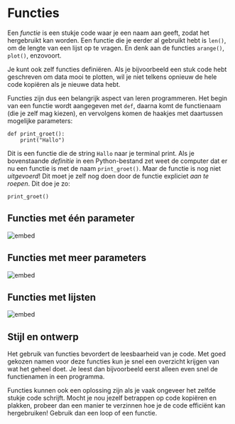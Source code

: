 # Functies

Een *functie* is een stukje code waar je een naam aan geeft, zodat het hergebruikt kan worden. Een
functie die je eerder al gebruikt hebt is `len()`, om de lengte van een lijst op te vragen. En denk
aan de functies `arange()`, `plot()`, enzovoort.

Je kunt ook zelf functies definiëren. Als je bijvoorbeeld een stuk code hebt geschreven om data
mooi te plotten, wil je niet telkens opnieuw de hele code kopiëren als je nieuwe data hebt.

Functies zijn dus een belangrijk aspect van leren programmeren. Het begin van een functie wordt
aangegeven met `def`, daarna komt de functienaam (die je zelf mag kiezen), en vervolgens komen de
haakjes met daartussen mogelijke parameters:

    def print_groet():
        print("Hallo")

Dit is een functie die de string `Hallo` naar je terminal print. Als je bovenstaande *definitie* in
een Python-bestand zet weet de computer dat er nu een functie is met de naam `print_groet()`. Maar
de functie is nog niet *uitgevoerd*! Dit moet je zelf nog doen door de functie expliciet *aan te
roepen*. Dit doe je zo:

    print_groet()

## Functies met één parameter

![embed](https://api.eu.kaltura.com/p/120/sp/12000/embedIframeJs/uiconf_id/23449960/partner_id/120?iframeembed=true&playerId=kaltura_player&entry_id=0_hkab4t85&flashvars[streamerType]=auto&amp;flashvars[localizationCode]=en_US&amp;flashvars[leadWithHTML5]=true&amp;flashvars[sideBarContainer.plugin]=true&amp;flashvars[sideBarContainer.position]=left&amp;flashvars[sideBarContainer.clickToClose]=true&amp;flashvars[chapters.plugin]=true&amp;flashvars[chapters.layout]=vertical&amp;flashvars[chapters.thumbnailRotator]=false&amp;flashvars[streamSelector.plugin]=true&amp;flashvars[EmbedPlayer.SpinnerTarget]=videoHolder&amp;flashvars[dualScreen.plugin]=true&amp;flashvars[hotspots.plugin]=1&amp;flashvars[Kaltura.addCrossoriginToIframe]=true&amp;&wid=0_1czpky81)

## Functies met meer parameters

![embed](https://api.eu.kaltura.com/p/120/sp/12000/embedIframeJs/uiconf_id/23449960/partner_id/120?iframeembed=true&playerId=kaltura_player&entry_id=0_747kicts&flashvars[streamerType]=auto&amp;flashvars[localizationCode]=en_US&amp;flashvars[leadWithHTML5]=true&amp;flashvars[sideBarContainer.plugin]=true&amp;flashvars[sideBarContainer.position]=left&amp;flashvars[sideBarContainer.clickToClose]=true&amp;flashvars[chapters.plugin]=true&amp;flashvars[chapters.layout]=vertical&amp;flashvars[chapters.thumbnailRotator]=false&amp;flashvars[streamSelector.plugin]=true&amp;flashvars[EmbedPlayer.SpinnerTarget]=videoHolder&amp;flashvars[dualScreen.plugin]=true&amp;flashvars[hotspots.plugin]=1&amp;flashvars[Kaltura.addCrossoriginToIframe]=true&amp;&wid=0_s2jo0x4e)

## Functies met lijsten

![embed](https://api.eu.kaltura.com/p/120/sp/12000/embedIframeJs/uiconf_id/23449960/partner_id/120?iframeembed=true&playerId=kaltura_player&entry_id=0_0ip27jrj&flashvars[streamerType]=auto&amp;flashvars[localizationCode]=en_US&amp;flashvars[leadWithHTML5]=true&amp;flashvars[sideBarContainer.plugin]=true&amp;flashvars[sideBarContainer.position]=left&amp;flashvars[sideBarContainer.clickToClose]=true&amp;flashvars[chapters.plugin]=true&amp;flashvars[chapters.layout]=vertical&amp;flashvars[chapters.thumbnailRotator]=false&amp;flashvars[streamSelector.plugin]=true&amp;flashvars[EmbedPlayer.SpinnerTarget]=videoHolder&amp;flashvars[dualScreen.plugin]=true&amp;flashvars[hotspots.plugin]=1&amp;flashvars[Kaltura.addCrossoriginToIframe]=true&amp;&wid=0_t31b8uqq)

## Stijl en ontwerp

Het gebruik van functies bevordert de leesbaarheid van je code. Met goed gekozen namen voor deze
functies kun je snel een overzicht krijgen van wat het geheel doet. Je leest dan bijvoorbeeld eerst
alleen even snel de functienamen in een programma.

Functies kunnen ook een oplossing zijn als je vaak ongeveer het zelfde stukje code schrijft. Mocht
je nou jezelf betrappen op code kopiëren en plakken, probeer dan een manier te verzinnen hoe je de
code efficiënt kan hergebruiken! Gebruik dan een loop of een functie.

